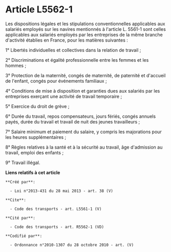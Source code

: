 # Article L5562-1

Les dispositions légales et les stipulations conventionnelles applicables aux salariés employés sur les navires mentionnés à
l'article L. 5561-1 sont celles applicables aux salariés employés par les entreprises de la même branche d'activité établies
en France, pour les matières suivantes : 

1° Libertés individuelles et collectives dans la relation de travail ; 

2° Discriminations et égalité professionnelle entre les femmes et les hommes ; 

3° Protection de la maternité, congés de maternité, de paternité et d'accueil de l'enfant, congés pour événements
familiaux ; 

4° Conditions de mise à disposition et garanties dues aux salariés par les entreprises exerçant une activité de travail
temporaire ; 

5° Exercice du droit de grève ; 

6° Durée du travail, repos compensateurs, jours fériés, congés annuels payés, durée du travail et travail de nuit des jeunes
travailleurs ; 

7° Salaire minimum et paiement du salaire, y compris les majorations pour les heures supplémentaires ; 

8° Règles relatives à la santé et à la sécurité au travail, âge d'admission au travail, emploi des enfants ; 

9° Travail illégal.

**Liens relatifs à cet article**

	**Créé par**:

	  - Loi n°2013-431 du 28 mai 2013 - art. 38 (V)

	**Cite**:

	  - Code des transports - art. L5561-1 (V)

	**Cité par**:

	  - Code des transports - art. R5562-1 (VD)

	**Codifié par**:

	  - Ordonnance n°2010-1307 du 28 octobre 2010 - art. (V)

